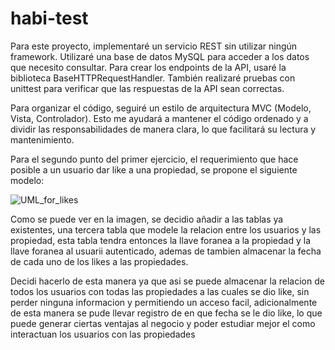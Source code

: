 # habi-test
Para este proyecto, implementaré un servicio REST sin utilizar ningún framework. Utilizaré una base de datos MySQL para acceder a los datos que necesito consultar. Para crear los endpoints de la API, usaré la biblioteca BaseHTTPRequestHandler. También realizaré pruebas con unittest para verificar que las respuestas de la API sean correctas.

Para organizar el código, seguiré un estilo de arquitectura MVC (Modelo, Vista, Controlador). Esto me ayudará a mantener el código ordenado y a dividir las responsabilidades de manera clara, lo que facilitará su lectura y mantenimiento.




Para el segundo punto del primer ejercicio, el requerimiento que hace posible  a un usuario dar like a una propiedad, se propone el siguiente modelo:

![UML_for_likes](https://github.com/ajgonzalezt/habi-test/assets/47196362/80842419-c0c7-4dde-bf6b-3be5c500fca1)


Como se puede ver en la imagen, se decidio añadir a las tablas ya existentes, una tercera tabla que modele la relacion entre los usuarios y las propiedad, esta tabla tendra entonces la llave foranea a la propiedad y la llave foranea al usuarii autenticado, ademas de tambien almacenar la fecha de cada uno de los likes a las propiedades.

Decidi hacerlo de esta manera ya que asi se puede almacenar la relacion de todos los usuarios con todas las propiedades a las cuales se dio like, sin perder ninguna informacion y permitiendo un acceso facil, adicionalmente de esta manera se pude llevar registro de en que fecha se le dio like, lo que puede generar ciertas ventajas al negocio y poder estudiar mejor el como interactuan los usuarios con las propiedades
